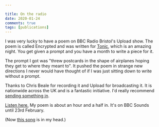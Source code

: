 ```yaml
---  
  
title: On the radio  
date: 2020-01-24
comments: true  
tags: [publications]  
---  
```

I was very lucky to have a poem on BBC Radio Bristol's Upload show. The poem is called Encrypted and was written for <a href="https://facebook.com/profile.php?id=881907221970150&amp;ref=content_filter">Tonic</a>, which is an amazing night. You get given a prompt and you have a month to write a piece for it.  

The prompt I got was "threw postcards in the shape of airplanes hoping they get to where they meant to". It pushed the poem in strange new directions I never would have thought of if I was just sitting down to write without a prompt.  

Thanks to Chris Beale for recording it and Upload for broadcasting it. It is nationwide across the UK and is a fantastic initiative. I'd really recommend <a href="https://www.bbc.co.uk/programmes/p07xtgyr">sending something in</a>.  

<a href="https://www.bbc.co.uk/sounds/play/p07y148p">Listen here.</a> My poem is about an hour and a half in. It's on BBC Sounds until 23rd February.  

(Now <a href="https://youtu.be/tHAhnJbGy9M">this song</a> is in my head.)  

